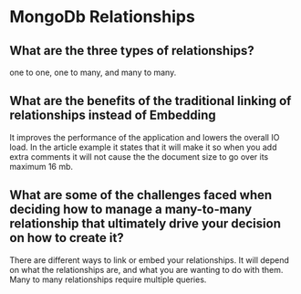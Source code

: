 # MongoDb Relationships

## What are the three types of relationships?
one to one, one to many, and many to many.

## What are the benefits of the traditional linking of relationships instead of Embedding
It improves the performance of the application and lowers the overall IO load. 
In the article example it states that it will make it so when you add extra comments it will not cause the the document size to go over its maximum 16 mb.

## What are some of the challenges faced when deciding how to manage a many-to-many relationship that ultimately drive your decision on how to create it?
There are different ways to link or embed your relationships. It will depend on what the relationships are, and what you are wanting to do with them. Many to many relationships require multiple queries.